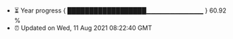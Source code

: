 - ⏳ Year progress { ██████████████████▁▁▁▁▁▁▁▁▁▁▁▁ } 60.92 %
- ⏰ Updated on Wed, 11 Aug 2021 08:22:40 GMT

